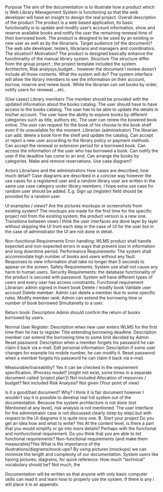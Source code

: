 
Purpose
The aim of the documentation is to illustrate how a product which is Web Library Management System is functioning so that the web developer will have an insight to design the real project.
 Overall description of the product
The product is a web based application, its basic functionality is to update and modify user’s account information, show and reserve available books and notify the user the remaining renewal time of their borrowed book. The product is designed to be used by an existing or new user as well as by the librarians.
Target audience (of the document)?
The web site developer, testers, librarians and managers and coordinators.
The situation? Motivation?
The product is designed basically enhance the functionality of the manual library system.
Structure
The structure differ from the group project ; the project template included the system Archtechre, Risk analysys,budget… however the document I review doesn’t include all those contents.
What the system will do?
The system interface will allow the library members to see the information on their account, borrow, reserve and renew book.  While the librarian can set books by order, notify users for renewal….etc.

(Use cases)
 Library members
The member should be provided with the updated information about the books catalog.
The user should have to have access to the books catalog.
The user has to be able to update the details in his/her account.
The user have the ability to explore books by different categories such as title, authors etc. 
The user can renew the bowered book online.
The user can request for the book of his choose to the book shelf even if its unavailable for the moment.
Librarian (administrator)
The librarian can add, delete a book form the shelf and update the catalog.
Can accept or reject a new user according to the library policy or payment methods.
Can accept the renewal or extension period for a borrowed book.
Can access the information of the user who has borrowed a book.
Can notify the user if the deadline has come to an end.
Can arrange the books by categories.
Make and remove reservations.
Use case diagram?


Actors
Librarians and the administrators
How cases are described, how much detail?
Case diagrams are described in a concise way however the use cases for a registered user and a random library user are written in the same use case category under library members. I hope extra use case for random user should be added. E.g.  Sign up (register) field should be provided for a random user.

UI examples / views?
Are the pictures mockups or screenshots from existing system?
The mockups are made for the first time for the specific project not from the existing system; the product version is a new one.
Transitions between views
I think the user interfaces are done layer by layer without skipping the UI from each step in the case of UI for the user but in the case of administrator the UI are not done in detail. 


 Non-functional Requirements
Error handling: WLMS product shall handle expected and non-expected errors in ways that prevent loss in information and long downtime period.
 Performance Requirements: The system shall accommodate high number of books and users without any fault. Responses to view information shall take no longer than 5 seconds to appear on the screen.
Safety Requirements:  System use shall not cause any harm to human users.
Security Requirements: the database functionality of the product is secured with password.
System will have different types of users and every user has access constraints.
Functional requirement 
Librarian: admin signed in
Insert book
Delete / modify book 
Validate user account 
 Delete member: Admin can delete a member due to some specific rules.
Modify member rank: Admin can extend the borrowing time or number of book borrowed 
Simultaneity to a user.

 Return book: Description Admin should confirm the return of books borrowed by users.

 Normal User 
Register: Description when new user enters WLMS for the first time then he has to register 
Title extending borrowing deadline: Description member can extend the borrowing time to some limit decided by Admin
Reset password: Description when a member forgets his password he can claim it back via e-mail.
Edit personal information: Description if some user changes for example his mobile number, he can modify it.
Reset password: when a member forgets his password he can claim it back via e-mail.

Measurable/traceability? 
Yes it can be checked in the requirement specification.
(Process model? [might not exist, some times in a separate document called ‘project plan’])
Not included
Allocation of resources / budget?
Not included
Risk Analysis?
Not given
(Your point of view)

Is it a good/bad document? Why?
 I think it is fair document however I wouldn’t say it is possible to develop real full system out of the documentation. Because the system architecture is not done (not Mentioned at any level), risk analysis is not mentioned. The user interface for the administrator case is not discussed clearly (step by step).but with respect to the UI diagrams it is quite nice one.
B. Start your project
Do you get an idea how and what to write?
Yes
At the content level, is there a part that you would simplify or go into more details?
Perhaps with the functional and nonfunctional requirement.
Do you think that you are able to list functional requirements? Non-functional requirements (and make them measurable)?Yes
What is the importance of the illustrations/diagrams/mock-ups?
By using pictures (mockups) we can minimize the length and complexity of our documentation. System users like having pictures, diagrams, for quick reference.
How much "technical" vocabulary should be? Not much, the 

 Documentation will be written so that anyone with only basic computer skills can read it and learn how to properly use the system. If there is any I will place it in an appendix.
